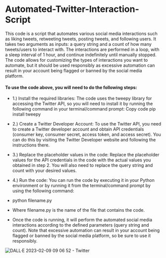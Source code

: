 # Automated-Twitter-Interaction-Script
This code is a script that automates various social media interactions such as liking tweets, retweeting tweets, posting tweets, and following users. It takes two arguments as inputs: a query string and a count of how many tweets/users to interact with. The interactions are performed in a loop, with a sleep interval of 1 hour, and continue indefinitely until manually stopped. The code allows for customizing the types of interactions you want to automate, but it should be used responsibly as excessive automation can result in your account being flagged or banned by the social media platform.

#### To use the code above, you will need to do the following steps:

- 1.) Install the required libraries: The code uses the tweepy library for accessing the Twitter API, so you will need to install it by running the following command in your terminal/command prompt:
Copy code
pip install tweepy

- 2.) Create a Twitter Developer Account: To use the Twitter API, you need to create a Twitter developer account and obtain API credentials (consumer key, consumer secret, access token, and access secret). You can do this by visiting the Twitter Developer website and following the instructions there.

- 3.) Replace the placeholder values in the code: Replace the placeholder values for the API credentials in the code with the actual values you obtained in step 2. You will also need to replace the query string and count with your desired values.

- 4.) Run the code: You can run the code by executing it in your Python environment or by running it from the terminal/command prompt by using the following command:


- python filename.py
- Where filename.py is the name of the file that contains the code.

- Once the code is running, it will perform the automated social media interactions according to the defined parameters (query string and count). Note that excessive automation can result in your account being flagged or banned by the social media platform, so be sure to use it responsibly.




![DALL·E 2023-02-09 09 06 52 - Twitter](https://user-images.githubusercontent.com/68110223/217731798-a7988a44-dc45-4d73-9fcd-84f5b0efbbe3.png)

